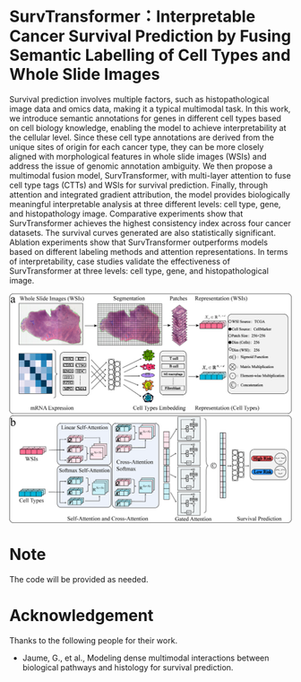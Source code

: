 # SurvTransformer：Interpretable Cancer Survival Prediction by Fusing Semantic Labelling of Cell Types and Whole Slide Images

Survival prediction involves multiple factors, such as histopathological image data and omics data, making it a typical multimodal task. In this work, we introduce semantic annotations for genes in different cell types based on cell biology knowledge, enabling the model to achieve interpretability at the cellular level. Since these cell type annotations are derived from the unique sites of origin for each cancer type, they can be more closely aligned with morphological features in whole slide images (WSIs) and address the issue of genomic annotation ambiguity. We then propose a multimodal fusion model, SurvTransformer, with multi-layer attention to fuse cell type tags (CTTs) and WSIs for survival prediction. Finally, through attention and integrated gradient attribution, the model provides biologically meaningful interpretable analysis at three different levels: cell type, gene, and histopathology image. Comparative experiments show that SurvTransformer achieves the highest consistency index across four cancer datasets. The survival curves generated are also statistically significant. Ablation experiments show that SurvTransformer outperforms models based on different labeling methods and attention representations. In terms of interpretability, case studies validate the effectiveness of SurvTransformer at three levels: cell type, gene, and histopathological image.

<img src="./model.png" width="1000px" align="center" />

# Note
The code will be provided as needed.

# Acknowledgement
Thanks to the following people for their work.
* Jaume, G., et al., Modeling dense multimodal interactions between biological pathways and histology for survival prediction.
